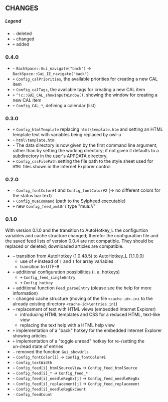 ## CHANGES

##### Legend

* `-` deleted
* `~` changed
* `+` added

### 0.4.0

* `~` `BackSpace::Gui_navigate("back")` -> `BackSpace::Gui_IE_navigate("back")`
* `+` `Config_calPriorities`, the available priorities for creating a new CAL
item
* `+` `Config_calTags`, the available tags for creating a new CAL item
* `+` `^!c::GUI_CAL_showInputWindow()`, showing the window for creating a new
CAL item
* `+` `Config_CAL_*`, defining a calendar (list)

### 0.3.0

* `+` `Config_htmlTemplate` replacing `html\template.htm` and setting an HTML
template text with variables being replaced by owl-u
* `-` `html\template.htm`
* `~` The data directory is now given by the first command line argument,
rather than by setting the working directory; if not given it defaults to a
subdirectory in the user's APPDATA directory.
* `+` `Config_cssFilePath` setting the file path to the style sheet used for
`HTML` files shown in the Internet Explorer control

### 0.2.0

* `-` `Config_fontColor#1` and `Config_fontColor#2` (=> no different colors
for the status bar text)
* `+` `Config_muaCommand` (path to the Sylpheed executable)
* `+` new `Config_feed_xmlUrl` type "mua://"

### 0.1.0

With version 0.1.0 and the transition to AutoHotkey_L the configurtion
variables and cache structure changed; therefor the configuration file
and the saved feed lists of version 0.0.4 are not compatible. They should
be replaced or deleted; downloaded articles are compatible.

* `~` transition from AutoHotkey (1.0.48.5) to AutoHotkey_L (1.1.0.0)
  + use of `#` instead of `[` and `]` for array variables
  + transition to UTF-8
* `+` additional configuration possibilities (i. a. hotkeys)
  + `+` `Config_feed_singleEntry`
  + `+` `Config_hotkey`
* `+` additional function `Feed_parseEntry` (please see the help for more
information)
* `~` changed cache structure (moving of the file `<cache-id>.ini` to the
already existing directory `<cache-id>\entries.ini`)
* `~` replacement of text with HTML views (embedded Internet Explorer)
  + introducing HTML templates and CSS for a reduced HTML, text-like view
  + replacing the text help with a HTML help view
* `+` implementation of a "back" hotkey for the embedded Internet Explorer
showing articles
* `+` implementation of a "toggle unread" hotkey for re-/setting the un-/read
state of entries
* `-` removed the function `Gui_showUrls`
* `~` `Config_fontColor[i]` -> `Config_fontColor#i`
* `-` `Config_textWidth`
* `~` `Config_feed[i]_htmlSourceView` -> `Config_feed_htmlSource`
* `~` `Config_feed[i]_*` -> `Config_feed_*`
* `~` `Config_feed[i]_needleRegEx[j]` -> `Config_feed_needleRegEx`
* `~` `Config_feed[i]_replacement[j]` -> `Config_feed_replacement`
* `-` `Config_feed[i]_needleRegExCount`
* `-` `Config_feedCount`
